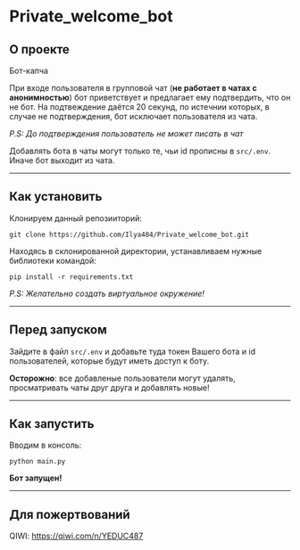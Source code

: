 # Private_welcome_bot

## О проекте
Бот-капча

При входе пользователя в групповой чат  (**не работает в чатах с анонимностью**) бот приветствует и предлагает ему подтвердить, что он не бот. На подтвеждение даётся 20 секунд, по истечнии которых, в случае не подтверждения, бот исключает пользователя из чата. 

*P.S: До подтверждения пользователь не может писать в чат*

Добавлять бота в чаты могут только те, чьи id прописны в `src/.env`. Иначе бот выходит из чата.
<hr>

## Как установить
Клонируем данный репозииторий:

    git clone https://github.com/Ilya484/Private_welcome_bot.git
Находясь в склонированной директории, устанавливаем нужные библиотеки командой:

    pip install -r requirements.txt

*P.S: Желательно создать виртуальное окружение!*
<hr>

## Перед запуском
Зайдите в файл `src/.env` и добавьте туда токен Вашего бота и id пользователей, которые будут иметь доступ к боту.

**Осторожно**: все добавленые пользователи могут удалять, просматривать чаты друг друга и добавлять новые!
<hr>

## Как запустить
Вводим в консоль:

    python main.py

**Бот запущен!**
<hr>

## Для пожертвований
QIWI: https://qiwi.com/n/YEDUC487
